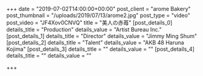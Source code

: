 +++
date = "2019-07-02T14:00:00+00:00"
post_client = "arome Bakery"
post_thumbnail = "/uploads/2019/07/13/arome2.jpg"
post_type = "video"
post_video = "JF4Xov0CNVQ"
title = "美人の赤苺"
[post_details_0]
details_title = "Production"
details_value = "Artist Bureau Inc."
[post_details_1]
details_title = "Director"
details_value = "Jimmy Ming Shum"
[post_details_2]
details_title = "Talent"
details_value = "AKB 48 Haruna Kojima"
[post_details_3]
details_title = ""
details_value = ""
[post_details_4]
details_title = ""
details_value = ""

+++
